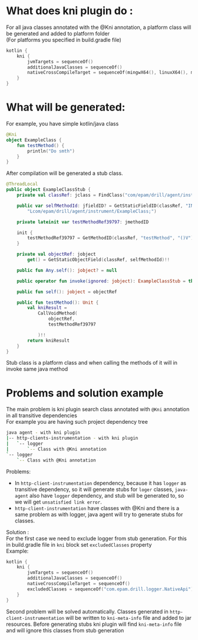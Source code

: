 # What does kni plugin do :

For all java classes annotated with the @Kni annotation, a platform class will be generated and added to platform folder
<br> (For platforms you specified in build.gradle file)

```kotlin
kotlin {
    kni {
        jvmTargets = sequenceOf()
        additionalJavaClasses = sequenceOf()
        nativeCrossCompileTarget = sequenceOf(mingwX64(), linuxX64(), macosX64())
    }
}
```

# What will be generated:

For example, you have simple kotlin/java class

```kotlin
@Kni
object ExampleClass {
    fun testMethod() {
        println("Do smth")
    }
}
```

After compilation will be generated a stub class.

```kotlin
@ThreadLocal
public object ExampleClassStub {
    private val classRef: jclass = FindClass("com/epam/drill/agent/instrument/ExampleClass")!!

    public var selfMethodId: jfieldID? = GetStaticFieldID(classRef, "INSTANCE",
        "Lcom/epam/drill/agent/instrument/ExampleClass;")

    private lateinit var testMethodRef39797: jmethodID

    init {
        testMethodRef39797 = GetMethodID(classRef, "testMethod", "()V")!!
    }

    private val objectRef: jobject
        get() = GetStaticObjectField(classRef, selfMethodId)!!

    public fun Any.self(): jobject? = null

    public operator fun invoke(ignored: jobject): ExampleClassStub = this

    public fun self(): jobject = objectRef

    public fun testMethod(): Unit {
        val kniResult =
            CallVoidMethod(
                objectRef,
                testMethodRef39797

            )!!
        return kniResult
    }
}
```

Stub class is a platform class and when calling the methods of it will in invoke same java method

# Problems and solution example

The main problem is kni plugin search class annotated with ```@Kni``` annotation in all transitive dependencies <br>
For example you are having such project dependency tree

```bash
java agent - with kni plugin
|-- http-clients-instrumentation - with kni plugin
|   `-- logger
|       `-- Class with @Kni annotation
`-- logger
    `-- Class with @Kni annotation  
```

Problems:

- In ```http-client-instrumentation``` dependency, because it has ```logger``` as transitive dependency, so it will
  generate stubs for ```loger``` classes, ```java-agent``` also have ```logger``` dependency, and stub will be generated
  to, so we will get `unsatisfied link error`. <br>
- ```http-client-instrumentation``` have classes with @Kni and there is a same problem as with logger, java agent will
  try to generate stubs for classes.

Solution : <br>
For the first case we need to exclude logger from stub generation. For this in build.gradle file in ```kni``` block
set ```excludedClasses``` property <br>
Example:

```kotlin
kotlin {
    kni {
        jvmTargets = sequenceOf()
        additionalJavaClasses = sequenceOf()
        nativeCrossCompileTarget = sequenceOf()
        excludedClasses = sequenceOf("com.epam.drill.logger.NativeApi")
    }
}
```

Second problem will be solved automatically. Classes generated in ```http-client-instrumentation``` will be written
to ```kni-meta-info``` file and added to jar resources. Before generating stubs kni plugin will find ```kni-meta-info```
file and will ignore this classes from stub generation  
